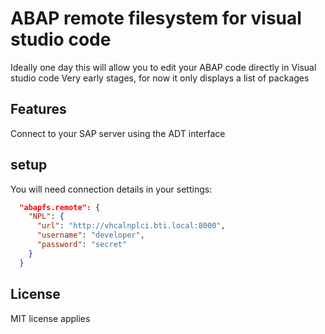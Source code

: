 # ABAP remote filesystem for visual studio code

Ideally one day this will allow you to edit your ABAP code directly in Visual studio code
Very early stages, for now it only displays a list of packages

## Features

Connect to your SAP server using the ADT interface

## setup

You will need connection details in your settings:

```json
  "abapfs.remote": {
    "NPL": {
      "url": "http://vhcalnplci.bti.local:8000",
      "username": "developer",
      "password": "secret"
    }
  }
```

## License

MIT license applies
